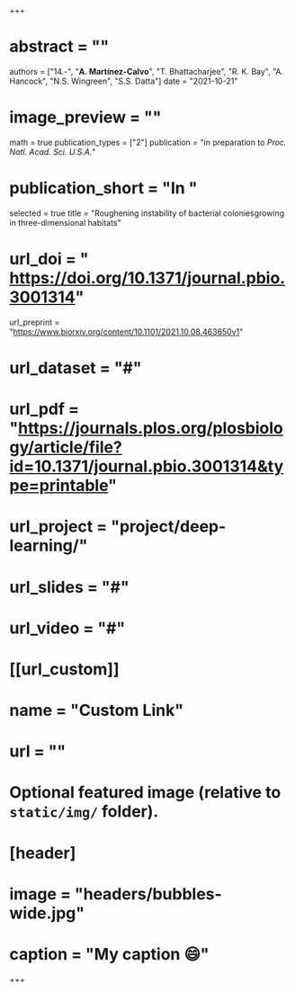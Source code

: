 +++

# abstract = ""
authors = ["14.-", "**A. Martínez-Calvo**", "T. Bhattacharjee", "R. K. Bay", "A. Hancock", "N.S. Wingreen", "S.S. Datta"]
date = "2021-10-21"
# image_preview = ""
math = true
publication_types = ["2"]
 publication = "in preparation to _Proc. Natl. Acad. Sci. U.S.A._"
# publication_short = "In "
selected = true
title = "Roughening instability of bacterial coloniesgrowing in three-dimensional habitats"
# url_doi = " https://doi.org/10.1371/journal.pbio.3001314"
url_preprint = "https://www.biorxiv.org/content/10.1101/2021.10.08.463650v1"
# url_dataset = "#"
# url_pdf = "https://journals.plos.org/plosbiology/article/file?id=10.1371/journal.pbio.3001314&type=printable"
# url_project = "project/deep-learning/"
# url_slides = "#"
# url_video = "#"

# [[url_custom]]
 # name = "Custom Link"
 # url = ""

# Optional featured image (relative to `static/img/` folder).
# [header]
# image = "headers/bubbles-wide.jpg"
# caption = "My caption :smile:"

+++

